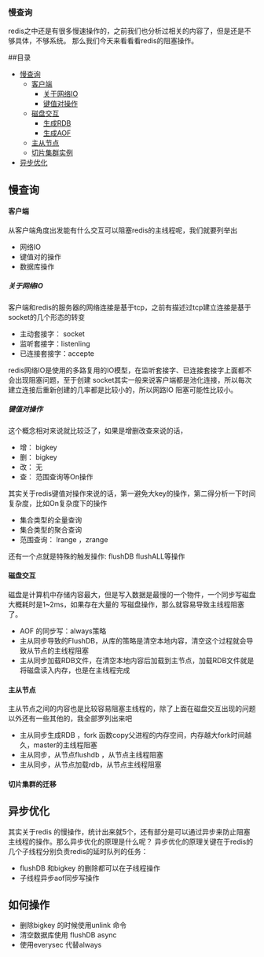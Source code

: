 ### 慢查询
redis之中还是有很多慢速操作的，之前我们也分析过相关的内容了，但是还是不够具体，不够系统。
那么我们今天来看看看redis的阻塞操作。

##目录
- [慢查询](###慢查询)
    - [客户端](###客户端)
        - [关于网络IO](#####关于网络IO)
        - [键值对操作](#####键值对操作)
    - [磁盘交互](###磁盘交互)
        - [生成RDB](###生成RDB)
        - [生成AOF](###生成AOF)
    - [主从节点](###主从节点)
    - [切片集群实例](###前片集群的迁移)
- [异步优化](####异步优化)

## 慢查询

#### 客户端
从客户端角度出发能有什么交互可以阻塞redis的主线程呢，我们就要列举出
- 网络IO
- 键值对的操作
- 数据库操作

##### 关于网络IO
客户端和redis的服务器的网络连接是基于tcp，之前有描述过tcp建立连接是基于socket的几个形态的转变
- 主动套接字： socket
- 监听套接字：listenling
- 已连接套接字：accepte 

redis网络IO是使用的多路复用的IO模型，在监听套接字、已连接套接字上面都不会出现阻塞问题，至于创建
socket其实一般来说客户端都是池化连接，所以每次建立连接后重新创建的几率都是比较小的，所以网路IO
阻塞可能性比较小。

##### 键值对操作
这个概念相对来说就比较泛了，如果是增删改查来说的话，
- 增： bigkey 
- 删： bigkey
- 改： 无
- 查： 范围查询等On操作

其实关于redis键值对操作来说的话，第一避免大key的操作，第二得分析一下时间复杂度，比如On复杂度下的操作
- 集合类型的全量查询
- 集合类型的聚合查询
- 范围查询： lrange ，zrange

还有一个点就是特殊的触发操作: flushDB flushALL等操作

#### 磁盘交互
磁盘是计算机中存储内容最大，但是写入数据是最慢的一个物件，一个同步写磁盘大概耗时是1~2ms，如果存在大量的
写磁盘操作，那么就容易导致主线程阻塞了。

- AOF 的同步写：always策略
- 主从同步导致的FlushDB，从库的策略是清空本地内容，清空这个过程就会导致从节点的主线程阻塞
- 主从同步加载RDB文件，在清空本地内容后加载到主节点，加载RDB文件就是将磁盘读入内存，也是在主线程完成

#### 主从节点

主从节点之间的内容也是比较容易阻塞主线程的，除了上面在磁盘交互出现的问题以外还有一些其他的，我全部罗列出来吧
- 主从同步生成RDB ，fork 函数copy父进程的内存空间，内存越大fork时间越久，master的主线程阻塞
- 主从同步，从节点flushdb ，从节点主线程阻塞
- 主从同步，从节点加载rdb，从节点主线程阻塞


#### 切片集群的迁移


## 异步优化
其实关于redis 的慢操作，统计出来就5个，还有部分是可以通过异步来防止阻塞主线程的操作。那么异步优化的原理是什么呢？
异步优化的原理关键在于redis的几个子线程分别负责redis的延时队列的任务：

- flushDB 和bigkey 的删除都可以在子线程操作
- 子线程异步aof同步写操作

## 如何操作
- 删除bigkey 的时候使用unlink 命令
- 清空数据库使用 flushDB async
- 使用everysec 代替always



